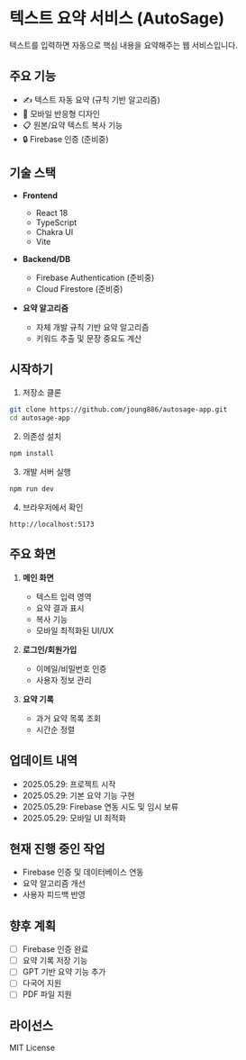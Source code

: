 # 텍스트 요약 서비스 (AutoSage)

텍스트를 입력하면 자동으로 핵심 내용을 요약해주는 웹 서비스입니다.

## 주요 기능

- ✍️ 텍스트 자동 요약 (규칙 기반 알고리즘)
- 📱 모바일 반응형 디자인
- 📋 원본/요약 텍스트 복사 기능
- 🔒 Firebase 인증 (준비중)

## 기술 스택

- **Frontend**

  - React 18
  - TypeScript
  - Chakra UI
  - Vite

- **Backend/DB**

  - Firebase Authentication (준비중)
  - Cloud Firestore (준비중)

- **요약 알고리즘**
  - 자체 개발 규칙 기반 요약 알고리즘
  - 키워드 추출 및 문장 중요도 계산

## 시작하기

1. 저장소 클론

```bash
git clone https://github.com/joung886/autosage-app.git
cd autosage-app
```

2. 의존성 설치

```bash
npm install
```

3. 개발 서버 실행

```bash
npm run dev
```

4. 브라우저에서 확인

```
http://localhost:5173
```

## 주요 화면

1. **메인 화면**

   - 텍스트 입력 영역
   - 요약 결과 표시
   - 복사 기능
   - 모바일 최적화된 UI/UX

2. **로그인/회원가입**

   - 이메일/비밀번호 인증
   - 사용자 정보 관리

3. **요약 기록**
   - 과거 요약 목록 조회
   - 시간순 정렬

## 업데이트 내역

- 2025.05.29: 프로젝트 시작
- 2025.05.29: 기본 요약 기능 구현
- 2025.05.29: Firebase 연동 시도 및 임시 보류
- 2025.05.29: 모바일 UI 최적화

## 현재 진행 중인 작업

- Firebase 인증 및 데이터베이스 연동
- 요약 알고리즘 개선
- 사용자 피드백 반영

## 향후 계획

- [ ] Firebase 인증 완료
- [ ] 요약 기록 저장 기능
- [ ] GPT 기반 요약 기능 추가
- [ ] 다국어 지원
- [ ] PDF 파일 지원

## 라이선스

MIT License
